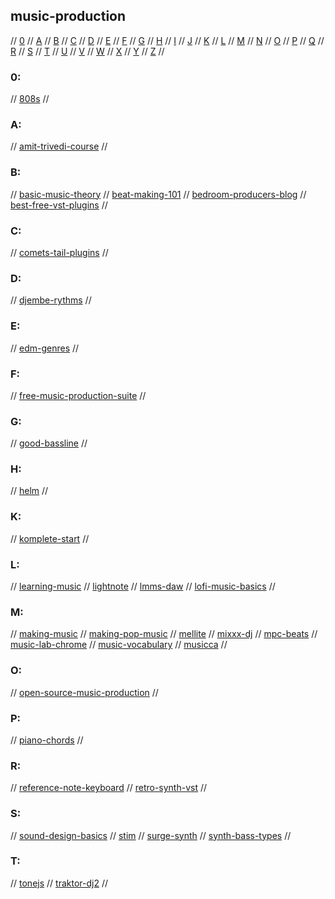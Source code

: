 ## music-production

// [0](#0) // [A](#a) // [B](#b) // [C](#c) // [D](#d) // [E](#e) // [F](#f) // [G](#g)
// [H](#h) // [I](#i) // [J](#j) // [K](#k) // [L](#l) // [M](#m) // [N](#n) // [O](#o)
// [P](#p) // [Q](#q) // [R](#r) // [S](#s) // [T](#t) // [U](#u) // [V](#v) // [W](#w)
// [X](#x) // [Y](#y) // [Z](#z) //

### 0:
// [808s](https://drive.google.com/drive/u/0/folders/1f2IawSo7c3_bSg-4m3xzq7ZnIf5f4sSe)
//

### A:
// [amit-trivedi-course](https://frontrow.co.in/course/learn-music-composition?utm_source=google&utm_medium=cpc&utm_campaign=13061896729&utm_content=124966504729&utm_term=&gclid=Cj0KCQjwh_eFBhDZARIsALHjIKfZ3ddgypg3MO9ZWpb5WMfE43WK_w12mW3GWKe3O6_fHUtfWk9oLIkaAoEQEALw_wcB)
//

### B:
// [basic-music-theory](https://www.basicmusictheory.com/index.php)
// [beat-making-101](https://www.izotope.com/en/learn/beat-making-101-how-to-make-a-beat.html)
// [bedroom-producers-blog](https://bedroomproducersblog.com/)
// [best-free-vst-plugins](https://blog.landr.com/best-free-vst-plugins/)
//

### C:
// [comets-tail-plugins](https://heckscaper.com/plugins/)
//

### D:
//  [djembe-rythms](https://www.youtube.com/watch?v=duPsYYUfg2I)
//

### E:
// [edm-genres](https://edmworldmagazine.com/the-history-and-genres-of-edm-guide/)
//

### F:
// [free-music-production-suite](https://bedroomproducersblog.com/2020/06/17/free-beat-making-software/)
//

### G:
// [good-bassline](https://www.wikihow.com/Compose-a-Good-Bassline)
//

### H:
// [helm](https://tytel.org/helm/)
//

### K:
// [komplete-start](https://www.native-instruments.com/en/products/komplete/bundles/komplete-start/) 
//

### L:
// [learning-music](https://learningmusic.ableton.com/)
// [lightnote](https://www.lightnote.co)
// [lmms-daw](https://lmms.io)
// [lofi-music-basics](https://blog.landr.com/lofi/)
//

### M:
// [making-music](https://making-music.com/)
// [making-pop-music](https://www.makepopmusic.com/)
// [mellite](https://www.sciss.de/mellite/)
// [mixxx-dj](https://mixxx.org)
// [mpc-beats](https://www.akaipro.com/mpc-beats)
// [music-lab-chrome](https://musiclab.chromeexperiments.com/)
// [music-vocabulary](http://www.musictheoryforparents.com/vocabulary.html)
// [musicca](https://www.musicca.com/)
//

### O:
// [open-source-music-production](https://www.tecmint.com/free-music-creation-or-audio-editing-softwares-for-linux/)
//

### P:
// [piano-chords](https://www.pianochord.org/)
//

### R:
// [reference-note-keyboard](https://philfrei.itch.io/reference-note-keyboard)
// [retro-synth-vst](https://bedroomproducersblog.com/2020/10/30/free-retro-synth/)
//

### S:
// [sound-design-basics](https://medium.com/@kusekiakorame/basics-of-synthesis-and-sound-design-a-beginners-guide-9c3d0314c6d5)
// [stim](https://www.stim.se/en)
// [surge-synth](https://surge-synthesizer.github.io/)
// [synth-bass-types](https://blog.landr.com/synth-bass/)
//

### T:
// [tonejs](https://github.com/Tonejs)
// [traktor-dj2](https://www.native-instruments.com/en/products/traktor/dj-software/traktor-dj-2/)
//

